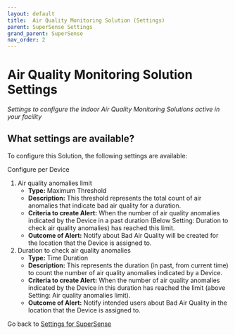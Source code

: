 ```yaml
---
layout: default
title:  Air Quality Monitoring Solution (Settings)
parent: SuperSense Settings
grand_parent: SuperSense
nav_order: 2
---
```


# Air Quality Monitoring Solution Settings
*Settings to configure the Indoor Air Quality Monitoring Solutions active in your facility*

## What settings are available?
To configure this Solution, the following settings are available:

Configure per Device 
1. Air quality anomalies limit
    - **Type:** Maximum Threshold
    - **Description:** This threshold represents the total count of air anomalies that indicate bad air quality for a duration.
    - **Criteria to create Alert:** When the number of air quality anomalies indicated by the Device in a past duration (Below Setting: Duration to check air quality anomalies) has reached this limit.
    - **Outcome of Alert:** Notify about Bad Air Quality will be created for the location that the Device is assigned to.
2. Duration to check air quality anomalies
    - **Type:** Time Duration
    - **Description:** This represents the duration (in past, from current time) to count the number of air quality anomalies indicated by a Device.
    - **Criteria to create Alert:** When the number of air quality anomalies indicated by the Device in this duration has reached the limit (above Setting: Air quality anomalies limit).
    - **Outcome of Alert:** Notify intended users about Bad Air Quality in the location that the Device is assigned to.

Go back to [Settings for SuperSense](/vcs_settings.html)